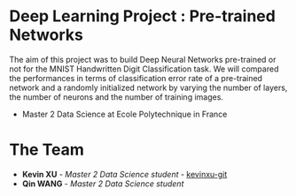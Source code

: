 # Deep Learning Project : Pre-trained Networks
The aim of this project was to build Deep Neural Networks pre-trained or not for the MNIST Handwritten Digit Classification task. We will compared the performances in terms of classification error rate of a pre-trained network and a randomly initialized network by varying the number of layers, the number of neurons and the number of training images.

+ Master 2 Data Science at Ecole Polytechnique in France

# The Team
+ **Kevin XU** - *Master 2 Data Science student* - [kevinxu-git](https://github.com/kevinxu-git)
+ **Qin WANG** - *Master 2 Data Science student*
